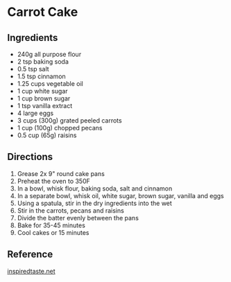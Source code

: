 # Carrot Cake

## Ingredients

* 240g all purpose flour
* 2 tsp baking soda
* 0.5 tsp salt
* 1.5 tsp cinnamon
* 1.25 cups vegetable oil
* 1 cup white sugar
* 1 cup brown sugar
* 1 tsp vanilla extract
* 4 large eggs
* 3 cups (300g) grated peeled carrots
* 1 cup (100g) chopped pecans
* 0.5 cup (65g) raisins

## Directions

1. Grease 2x 9" round cake pans
2. Preheat the oven to 350F
3. In a bowl, whisk flour, baking soda, salt and cinnamon
4. In a separate bowl, whisk oil, white sugar, brown sugar, vanilla and eggs
5. Using a spatula, stir in the dry ingredients into the wet
6. Stir in the carrots, pecans and raisins
7. Divide the batter evenly between the pans
8. Bake for 35-45 minutes
9. Cool cakes or 15 minutes

## Reference

[inspiredtaste.net](https://www.inspiredtaste.net/25753/carrot-cake-recipe/)

